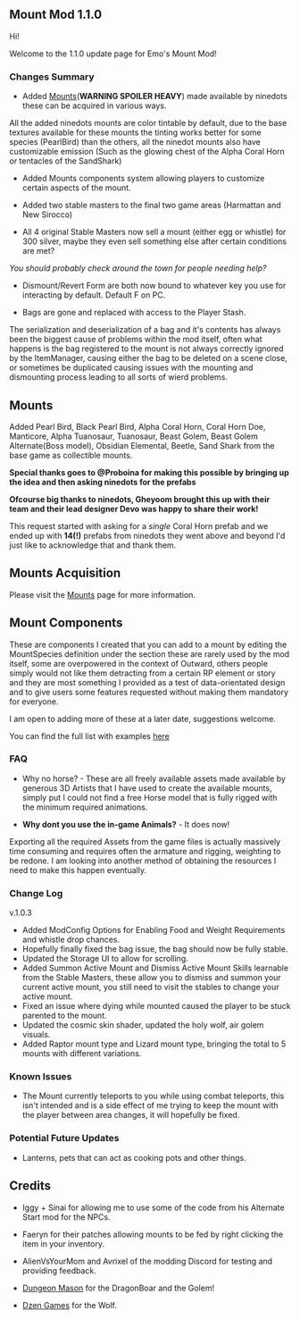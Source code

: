 ## Mount Mod 1.1.0

Hi! 

Welcome to the 1.1.0 update page for Emo's Mount Mod!




### Changes Summary 

- Added [Mounts](https://github.com/Grim-/Outward.Mount/blob/main/docs/Mounts.md)(**WARNING SPOILER HEAVY**) made available by ninedots these can be acquired in various ways.

All the added ninedots mounts are color tintable by default, due to the base textures available for these mounts the tinting works better for some species (PearlBird) than the others, all the ninedot mounts also have customizable emission (Such as the glowing chest of the Alpha Coral Horn or tentacles of the SandShark)

- Added Mounts components system allowing players to customize certain aspects of the mount.

- Added two stable masters to the final two game areas (Harmattan and New Sirocco)

- All 4 original Stable Masters now sell a mount (either egg or whistle) for 300 silver, maybe they even sell something else after certain conditions are met? 

*You should probably check around the town for people needing help?*

- Dismount/Revert Form are both now bound to whatever key you use for interacting by default. 
Default F on PC.

- Bags are gone and replaced with access to the Player Stash.

The serialization and deserialization of a bag and it's contents has always been the biggest cause of problems within the mod itself, often what happens is the bag registered to the mount is not always correctly ignored by the ItemManager, causing either the bag to be deleted on a scene close, or sometimes be duplicated causing issues with the mounting and dismounting process leading to all sorts of wierd problems.

## Mounts

Added Pearl Bird, Black Pearl Bird, Alpha Coral Horn, Coral Horn Doe, Manticore, Alpha Tuanosaur, Tuanosaur, Beast Golem, Beast Golem Alternate(Boss model), Obsidian Elemental, Beetle, Sand Shark from the base game as collectible mounts. 

**Special thanks goes to @Proboina for making this possible by bringing up the idea and then asking ninedots for the prefabs** 

**Ofcourse big thanks to ninedots, Gheyoom brought this up with their team and their lead designer Devo was happy to share their work!**

This request started with asking for a *single* Coral Horn prefab and we ended up with **14(!)** prefabs from ninedots they went above and beyond I'd just like to acknowledge that and thank them.


## Mounts Acquisition
Please visit the [Mounts](https://github.com/Grim-/Outward.Mount/blob/main/Mounts.md) page for more information.



## Mount Components
These are components I created that you can add to a mount by editing the MountSpecies definition under the <MountComponents> </MountComponents> section these are rarely used by the mod itself, some are overpowered in the context of Outward, others people simply would not like them detracting from a certain RP element or story and they are most something I provided as a test of data-orientated design and to give users some features requested without making them mandatory for everyone.

I am open to adding more of these at a later date, suggestions welcome.


You can find the full list with examples [here](https://github.com/Grim-/Outward.Mount/blob/main/docs/MountComponents.md)

### FAQ 

- Why no horse? - These are all freely available assets made available by generous 3D Artists that I have used to create the available mounts, simply put I could not find a free Horse model that is fully rigged with the minimum required animations.

- __Why dont you use the in-game Animals?__ - It does now!

Exporting all the required Assets from the game files is actually massively time consuming and requires often the armature and rigging, weighting to be redone. I am looking into another method of obtaining the resources I need to make this happen eventually.

### Change Log

v.1.0.3 
- Added ModConfig Options for Enabling Food and Weight Requirements and whistle drop chances.
- Hopefully finally fixed the bag issue, the bag should now be fully stable. 
- Updated the Storage UI to allow for scrolling.
- Added Summon Active Mount and Dismiss Active Mount Skills learnable from the Stable Masters, these allow you to dismiss and summon your current active mount, you still need to visit the stables to change your active mount.
- Fixed an issue where dying while mounted caused the player to be stuck parented to the mount.
- Updated the cosmic skin shader, updated the holy wolf, air golem visuals.
- Added Raptor mount type and Lizard mount type, bringing the total to 5 mounts with different variations.

### Known Issues
- The Mount currently teleports to you while using combat teleports, this isn't intended and is a side effect of me trying to keep the mount with the player between area changes, it will hopefully be fixed.

### Potential Future Updates
 - Lanterns, pets that can act as cooking pots and other things. 

## Credits

- Iggy + Sinai for allowing me to use some of the code from his Alternate Start mod for the NPCs.

- Faeryn for their patches allowing mounts to be fed by right clicking the item in your inventory.

- AlienVsYourMom and Avrixel of the modding Discord for testing and providing feedback.

- [Dungeon Mason](https://assetstore.unity.com/packages/3d/characters/creatures/dragon-the-soul-eater-and-dragon-boar-77121#description) for the DragonBoar and the Golem!

- [Dzen Games](https://assetstore.unity.com/packages/3d/characters/animals/wolf-animated-45505#description) for the Wolf.
